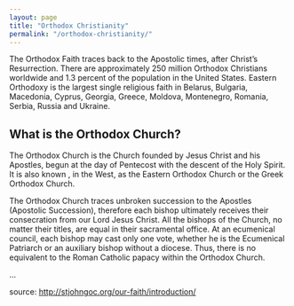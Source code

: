 ```yaml
---
layout: page
title: "Orthodox Christianity"
permalink: "/orthodox-christianity/"
---
```


The Orthodox Faith traces back to the Apostolic times, after Christ’s Resurrection. There are approximately 250 million Orthodox Christians worldwide and 1.3 percent of the population in the United States. Eastern Orthodoxy is the largest single religious faith in Belarus, Bulgaria, Macedonia, Cyprus, Georgia, Greece, Moldova, Montenegro, Romania, Serbia, Russia and Ukraine.

## What is the Orthodox Church?

The Orthodox Church is the Church founded by Jesus Christ and his Apostles, begun at the day of Pentecost with the descent of the Holy Spirit. It is also known , in the West, as the Eastern Orthodox Church or the Greek Orthodox Church.

The Orthodox Church traces unbroken succession to the Apostles (Apostolic Succession), therefore each bishop ultimately receives their consecration from our Lord Jesus Christ. All the bishops of the Church, no matter their titles, are equal in their sacramental office. At an ecumenical council, each bishop may cast only one vote, whether he is the Ecumenical Patriarch or an auxiliary bishop without a diocese. Thus, there is no equivalent to the Roman Catholic papacy within the Orthodox Church.

...

source: <http://stjohngoc.org/our-faith/introduction/>
